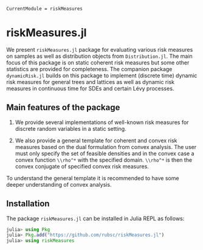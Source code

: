 ```@meta
CurrentModule = riskMeasures
```

# riskMeasures.jl

We present `riskMeasures.jl` package for evaluating various risk measures on samples as well as distribution objects from `Distribution.jl`. The main focus of this package is on static coherent risk measures but some other statistics are provided for completeness. 
The companion package `dynamicRisk.jl` builds on this package to implement (discrete time) dynamic risk measures for general trees and lattices as well as dynamic risk measures in continuous time for SDEs and certain Lévy processes.

## Main features of the package

1. We provide several implementations of well-known risk measures for discrete random variables in a static setting. 

2. We also provide a general template for coherent and convex risk measures based on the dual formulation from convex analysis. The user must only specify the set of feasible densities and in the convex case a convex function ``\\rho^*`` with the specified domain. ``\\rho^*`` is then the convex conjugate of specified convex risk measures.

To understand the general template it is recommended to have some deeper understanding of convex analysis.

## Installation

The package `riskMeasures.jl` can be installed in Julia REPL as follows:

```julia
julia> using Pkg
julia> Pkg.add("https://github.com/rubsc/riskMeasures.jl")
julia> using riskMeasures
```
